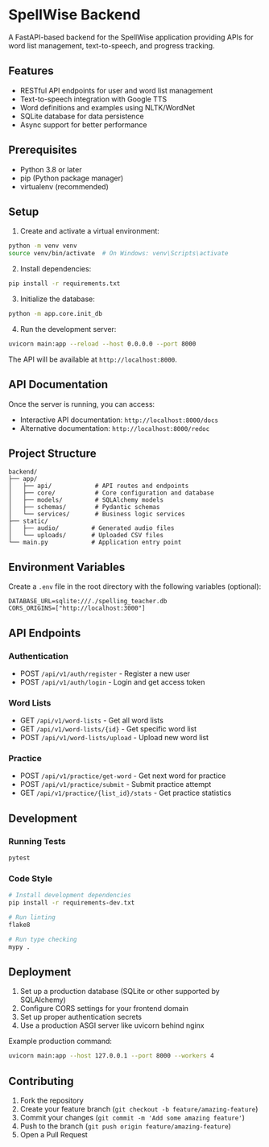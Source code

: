 # SpellWise Backend

A FastAPI-based backend for the SpellWise application providing APIs for word list management, text-to-speech, and progress tracking.

## Features

- RESTful API endpoints for user and word list management
- Text-to-speech integration with Google TTS
- Word definitions and examples using NLTK/WordNet
- SQLite database for data persistence
- Async support for better performance

## Prerequisites

- Python 3.8 or later
- pip (Python package manager)
- virtualenv (recommended)

## Setup

1. Create and activate a virtual environment:
```bash
python -m venv venv
source venv/bin/activate  # On Windows: venv\Scripts\activate
```

2. Install dependencies:
```bash
pip install -r requirements.txt
```

3. Initialize the database:
```bash
python -m app.core.init_db
```

4. Run the development server:
```bash
uvicorn main:app --reload --host 0.0.0.0 --port 8000
```

The API will be available at `http://localhost:8000`.

## API Documentation

Once the server is running, you can access:
- Interactive API documentation: `http://localhost:8000/docs`
- Alternative documentation: `http://localhost:8000/redoc`

## Project Structure

```
backend/
├── app/
│   ├── api/            # API routes and endpoints
│   ├── core/           # Core configuration and database
│   ├── models/         # SQLAlchemy models
│   ├── schemas/        # Pydantic schemas
│   └── services/       # Business logic services
├── static/
│   ├── audio/         # Generated audio files
│   └── uploads/       # Uploaded CSV files
└── main.py            # Application entry point
```

## Environment Variables

Create a `.env` file in the root directory with the following variables (optional):
```
DATABASE_URL=sqlite:///./spelling_teacher.db
CORS_ORIGINS=["http://localhost:3000"]
```

## API Endpoints

### Authentication
- POST `/api/v1/auth/register` - Register a new user
- POST `/api/v1/auth/login` - Login and get access token

### Word Lists
- GET `/api/v1/word-lists` - Get all word lists
- GET `/api/v1/word-lists/{id}` - Get specific word list
- POST `/api/v1/word-lists/upload` - Upload new word list

### Practice
- POST `/api/v1/practice/get-word` - Get next word for practice
- POST `/api/v1/practice/submit` - Submit practice attempt
- GET `/api/v1/practice/{list_id}/stats` - Get practice statistics

## Development

### Running Tests
```bash
pytest
```

### Code Style
```bash
# Install development dependencies
pip install -r requirements-dev.txt

# Run linting
flake8

# Run type checking
mypy .
```

## Deployment

1. Set up a production database (SQLite or other supported by SQLAlchemy)
2. Configure CORS settings for your frontend domain
3. Set up proper authentication secrets
4. Use a production ASGI server like uvicorn behind nginx

Example production command:
```bash
uvicorn main:app --host 127.0.0.1 --port 8000 --workers 4
```

## Contributing

1. Fork the repository
2. Create your feature branch (`git checkout -b feature/amazing-feature`)
3. Commit your changes (`git commit -m 'Add some amazing feature'`)
4. Push to the branch (`git push origin feature/amazing-feature`)
5. Open a Pull Request